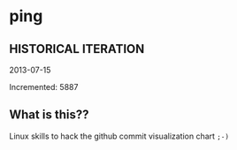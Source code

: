 # ping

## HISTORICAL ITERATION
2013-07-15

Incremented: 5887

## What is this?? 
Linux skills to hack the github commit visualization chart `;-)`

